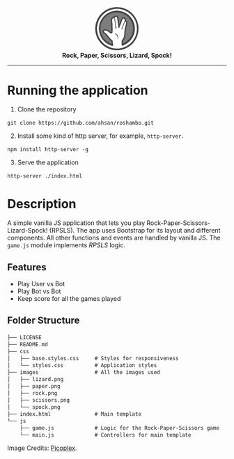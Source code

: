 <div align="center">
    <div>
        <img src="./images/spock.png" alt="Roshambo" width="100">
    </div>
   <div>
        <strong>Rock, Paper, Scissors, Lizard, Spock!</strong>
    </div>
</div>

<hr>

# Running the application
1. Clone the repository
```
git clone https://github.com/ahsan/roshambo.git
```
2. Install some kind of http server, for example, `http-server`.
```
npm install http-server -g
```
3. Serve the application
```
http-server ./index.html
```

# Description
A simple vanilla JS application that lets you play Rock-Paper-Scissors-Lizard-Spock! (RPSLS).
The app uses Bootstrap for its layout and different components. All other functions and events are handled by vanilla JS. The `game.js` module implements <i>RPSLS</i> logic.

## Features
- Play User vs Bot
- Play Bot vs Bot
- Keep score for all the games played


## Folder Structure
```
├── LICENSE
├── README.md
├── css
│   ├── base.styles.css     # Styles for responsiveness
│   └── styles.css          # Application styles
├── images                  # All the images used
│   ├── lizard.png
│   ├── paper.png
│   ├── rock.png
│   ├── scissors.png
│   └── spock.png
├── index.html              # Main template
└── js
    ├── game.js             # Logic for the Rock-Paper-Scissors game
    └── main.js             # Controllers for main template
```

Image Credits: <a href="http://picoplex.net/">Picoplex</a>.